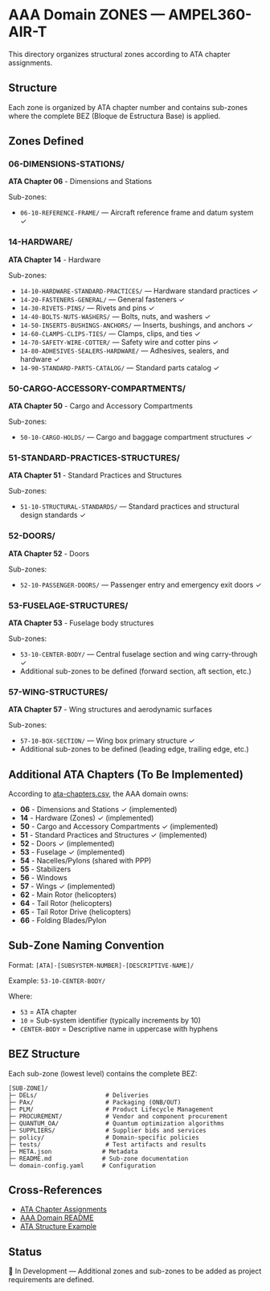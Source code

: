 # AAA Domain ZONES — AMPEL360-AIR-T

This directory organizes structural zones according to ATA chapter assignments.

## Structure

Each zone is organized by ATA chapter number and contains sub-zones where the complete BEZ (Bloque de Estructura Base) is applied.

## Zones Defined

### 06-DIMENSIONS-STATIONS/
**ATA Chapter 06** - Dimensions and Stations

Sub-zones:
- `06-10-REFERENCE-FRAME/` — Aircraft reference frame and datum system ✓

### 14-HARDWARE/
**ATA Chapter 14** - Hardware

Sub-zones:
- `14-10-HARDWARE-STANDARD-PRACTICES/` — Hardware standard practices ✓
- `14-20-FASTENERS-GENERAL/` — General fasteners ✓
- `14-30-RIVETS-PINS/` — Rivets and pins ✓
- `14-40-BOLTS-NUTS-WASHERS/` — Bolts, nuts, and washers ✓
- `14-50-INSERTS-BUSHINGS-ANCHORS/` — Inserts, bushings, and anchors ✓
- `14-60-CLAMPS-CLIPS-TIES/` — Clamps, clips, and ties ✓
- `14-70-SAFETY-WIRE-COTTER/` — Safety wire and cotter pins ✓
- `14-80-ADHESIVES-SEALERS-HARDWARE/` — Adhesives, sealers, and hardware ✓
- `14-90-STANDARD-PARTS-CATALOG/` — Standard parts catalog ✓

### 50-CARGO-ACCESSORY-COMPARTMENTS/
**ATA Chapter 50** - Cargo and Accessory Compartments

Sub-zones:
- `50-10-CARGO-HOLDS/` — Cargo and baggage compartment structures ✓

### 51-STANDARD-PRACTICES-STRUCTURES/
**ATA Chapter 51** - Standard Practices and Structures

Sub-zones:
- `51-10-STRUCTURAL-STANDARDS/` — Standard practices and structural design standards ✓

### 52-DOORS/
**ATA Chapter 52** - Doors

Sub-zones:
- `52-10-PASSENGER-DOORS/` — Passenger entry and emergency exit doors ✓

### 53-FUSELAGE-STRUCTURES/
**ATA Chapter 53** - Fuselage body structures

Sub-zones:
- `53-10-CENTER-BODY/` — Central fuselage section and wing carry-through ✓
- Additional sub-zones to be defined (forward section, aft section, etc.)

### 57-WING-STRUCTURES/
**ATA Chapter 57** - Wing structures and aerodynamic surfaces

Sub-zones:
- `57-10-BOX-SECTION/` — Wing box primary structure ✓
- Additional sub-zones to be defined (leading edge, trailing edge, etc.)

## Additional ATA Chapters (To Be Implemented)

According to [ata-chapters.csv](../../../../1-DIMENSIONS/CANONICAL-TAXONOMY/ata-chapters.csv), the AAA domain owns:

- **06** - Dimensions and Stations ✓ (implemented)
- **14** - Hardware (Zones) ✓ (implemented)
- **50** - Cargo and Accessory Compartments ✓ (implemented)
- **51** - Standard Practices and Structures ✓ (implemented)
- **52** - Doors ✓ (implemented)
- **53** - Fuselage ✓ (implemented)
- **54** - Nacelles/Pylons (shared with PPP)
- **55** - Stabilizers
- **56** - Windows
- **57** - Wings ✓ (implemented)
- **62** - Main Rotor (helicopters)
- **64** - Tail Rotor (helicopters)
- **65** - Tail Rotor Drive (helicopters)
- **66** - Folding Blades/Pylon

## Sub-Zone Naming Convention

Format: `[ATA]-[SUBSYSTEM-NUMBER]-[DESCRIPTIVE-NAME]/`

Example: `53-10-CENTER-BODY/`

Where:
- `53` = ATA chapter
- `10` = Sub-system identifier (typically increments by 10)
- `CENTER-BODY` = Descriptive name in uppercase with hyphens

## BEZ Structure

Each sub-zone (lowest level) contains the complete BEZ:

```
[SUB-ZONE]/
├─ DELs/                   # Deliveries
├─ PAx/                    # Packaging (ONB/OUT)
├─ PLM/                    # Product Lifecycle Management
├─ PROCUREMENT/            # Vendor and component procurement
├─ QUANTUM_OA/             # Quantum optimization algorithms
├─ SUPPLIERS/              # Supplier bids and services
├─ policy/                 # Domain-specific policies
├─ tests/                  # Test artifacts and results
├─ META.json              # Metadata
├─ README.md              # Sub-zone documentation
└─ domain-config.yaml     # Configuration
```

## Cross-References

- [ATA Chapter Assignments](../../../../1-DIMENSIONS/CANONICAL-TAXONOMY/ata-chapters.README.md)
- [AAA Domain README](../README.md)
- [ATA Structure Example](../ATA-STRUCTURE-EXAMPLE.md)

## Status

🚧 In Development — Additional zones and sub-zones to be added as project requirements are defined.
